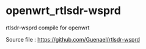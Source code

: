 # openwrt_rtlsdr-wsprd
rtlsdr-wsprd compile for openwrt   

Source file : https://github.com/Guenael/rtlsdr-wsprd
